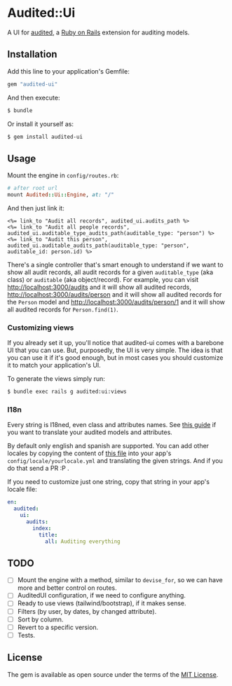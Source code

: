 # Audited::Ui

A UI for [audited](https://github.com/collectiveidea/audited), a [Ruby on Rails](https://rubyonrails.org) extension for auditing models.

## Installation

Add this line to your application's Gemfile:

```ruby
gem "audited-ui"
```

And then execute:

```bash
$ bundle
```

Or install it yourself as:

```bash
$ gem install audited-ui
```

## Usage

Mount the engine in `config/routes.rb`:

```ruby
# after root url
mount Audited::Ui::Engine, at: "/"
```

And then just link it:

```erb
<%= link_to "Audit all records", audited_ui.audits_path %>
<%= link_to "Audit all people records", audited_ui.auditable_type_audits_path(auditable_type: "person") %>
<%= link_to "Audit this person", audited_ui.auditable_audits_path(auditable_type: "person", auditable_id: person.id) %>
```

There's a single controller that's smart enough to understand if we want to show all audit records, all audit records for a given `auditable_type` (aka class) or `auditable` (aka object/record). For example, you can visit [http://localhost:3000/audits](http://localhost:3000/audits) and it will show all audited records, [http://localhost:3000/audits/person](http://localhost:3000/audits/person) and it will show all audited records for the `Person` model and [http://localhost:3000/audits/person/1](http://localhost:3000/audits/person/1) and it will show all audited records for `Person.find(1)`.

### Customizing views

If you already set it up, you'll notice that audited-ui comes with a barebone UI that you can use. But, purposedly, the UI is very simple. The idea is that you can use it if it's good enough, but in most cases you should customize it to match your application's UI.

To generate the views simply run:

```bash
$ bundle exec rails g audited:ui:views
```

### I18n

Every string is I18ned, even class and attributes names. See [this guide](https://guides.rubyonrails.org/i18n.html#translations-for-active-record-models) if you want to translate your audited models and attributes.

By default only english and spanish are supported. You can add other locales by copying the content of [this file](https://github.com/sinaptia/audited-ui/blob/main/config/locales/en.yml) into your app's `config/locale/yourlocale.yml` and translating the given strings. And if you do that send a PR :P .

If you need to customize just one string, copy that string in your app's locale file:

```yml
en:
  audited:
    ui:
      audits:
        index:
          title:
            all: Auditing everything
```

## TODO

- [ ] Mount the engine with a method, similar to `devise_for`, so we can have more and better control on routes.
- [ ] AuditedUI configuration, if we need to configure anything.
- [ ] Ready to use views (tailwind/bootstrap), if it makes sense.
- [ ] Filters (by user, by dates, by changed attribute).
- [ ] Sort by column.
- [ ] Revert to a specific version.
- [ ] Tests.

## License

The gem is available as open source under the terms of the [MIT License](https://opensource.org/licenses/MIT).
